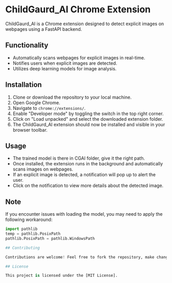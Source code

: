 # ChildGaurd_AI Chrome Extension

ChildGaurd_AI is a Chrome extension designed to detect explicit images on webpages using a FastAPI backend.

## Functionality

- Automatically scans webpages for explicit images in real-time.
- Notifies users when explicit images are detected.
- Utilizes deep learning models for image analysis.

## Installation

1. Clone or download the repository to your local machine.
2. Open Google Chrome.
3. Navigate to `chrome://extensions/`.
4. Enable "Developer mode" by toggling the switch in the top right corner.
5. Click on "Load unpacked" and select the downloaded extension folder.
6. The ChildGaurd_AI extension should now be installed and visible in your browser toolbar.

## Usage

- The trained model is there in CGAI folder, give it the right path.
- Once installed, the extension runs in the background and automatically scans images on webpages.
- If an explicit image is detected, a notification will pop up to alert the user.
- Click on the notification to view more details about the detected image.

## Note
If you encounter issues with loading the model, you may need to apply the following workaround:

```python
import pathlib
temp = pathlib.PosixPath
pathlib.PosixPath = pathlib.WindowsPath

## Contributing

Contributions are welcome! Feel free to fork the repository, make changes, and submit pull requests.

## License

This project is licensed under the [MIT License].
